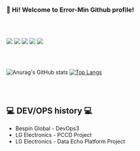 ### 👋 Hi! Welcome to Error-Min Github profile!
<br>
<br>

 <img src="https://img.shields.io/badge/Python-3776AB?style=flat&logo=Python&logoColor=white"/>  <img src="https://img.shields.io/badge/Spring Boot-6DB33F?style=flat&logo=Spring Boot&logoColor=white"/>  <img src="https://img.shields.io/badge/amazonaws-232F3E?style=flat&logo=amazonaws&logoColor=white"/>  <img src="https://img.shields.io/badge/TypeScript-3178C6?style=flat&logo=TypeScript&logoColor=white"/>  <img src="https://img.shields.io/badge/React-61DAFB?style=flat&logo=React&logoColor=white"/>


<br>
<br>

![Anurag's GitHub stats](https://github-readme-stats.vercel.app/api?username=Error-Min&show_icons=true&theme=transparent) [![Top Langs](https://github-readme-stats.vercel.app/api/top-langs/?username=Error-Min&layout=compact)](https://github.com/Error-Min/github-readme-stats)

<br>
<br>

## 💻 DEV/OPS history 💻
- Bespin Global - DevOps3
- LG Electronics - PCCD Project 
- LG Electronics - Data Echo Platform Project






<!--
**Error-Min/Error-Min** is a ✨ _special_ ✨ repository because its `README.md` (this file) appears on your GitHub profile.

Here are some ideas to get you started:

- 🔭 I’m currently working on ...
- 🌱 I’m currently learning ...
- 👯 I’m looking to collaborate on ...
- 🤔 I’m looking for help with ...
- 💬 Ask me about ...
- 📫 How to reach me: ...
- 😄 Pronouns: ...
- ⚡ Fun fact: ...
-->
